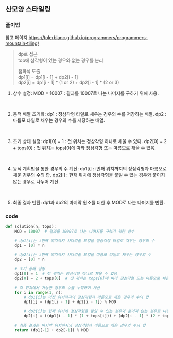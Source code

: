 ## 산모양 스타일링

### 풀이법
참고 페이지
https://tolerblanc.github.io/programmers/programmers-mountain-tiling/
> dp로 접근  
> top에 삼각형이 있는 경우와 없는 경우를 분리  
> 
> 점화식 도출  
> dp1[i] = dp1[i - 1] + dp2[i - 1]  
> dp2[i] = dp1[i - 1] * (1 or 2) + dp2[i - 1] * (2 or 3)

1. 상수 설정:
MOD = 10007 : 결과를 10007로 나눈 나머지를 구하기 위해 사용.

<br>

2. 동적 배열 초기화:
dp1 : 정삼각형 타일로 채우는 경우의 수를 저장하는 배열.
dp2 : 마름모 타일로 채우는 경우의 수를 저장하는 배열.

<br>

3. 초기 상태 설정:
dp1[0] = 1 : 첫 위치는 정삼각형 하나로 채울 수 있다.
dp2[0] = 2 + tops[0] : 첫 위치는 tops[0]에 따라 정삼각형 또는 마름모로 채울 수 있음.

<br>

4. 동적 계획법을 통한 경우의 수 계산:
dp1[i] : i번째 위치까지의 정삼각형과 마름모로 채운 경우의 수의 합.
dp2[i] : 현재 위치에 정삼각형을 붙일 수 있는 경우와 붙이지 않는 경우로 나누어 계산.

<br>

5. 최종 결과 반환:
dp1과 dp2의 마지막 원소를 더한 후 MOD로 나눈 나머지를 반환.

### code

```python
def solution(n, tops):
    MOD = 10007  # 결과를 10007로 나눈 나머지를 구하기 위한 상수

    # dp1[i]는 i번째 위치까지 사다리꼴 모양을 정삼각형 타일로 채우는 경우의 수
    dp1 = [0] * n

    # dp2[i]는 i번째 위치까지 사다리꼴 모양을 마름모 타일로 채우는 경우의 수
    dp2 = [0] * n

    # 초기 상태 설정
    dp1[0] = 1  # 첫 위치는 정삼각형 하나로 채울 수 있음
    dp2[0] = 2 + tops[0]  # 첫 위치는 tops[0]에 따라 정삼각형 또는 마름모로 채울 수 있음

    # 각 위치에서 가능한 경우의 수를 누적하여 계산
    for i in range(1, n):
        # dp1[i]는 이전 위치까지의 정삼각형과 마름모로 채운 경우의 수의 합
        dp1[i] = (dp1[i - 1] + dp2[i - 1]) % MOD

        # dp2[i]는 현재 위치에 정삼각형을 붙일 수 있는 경우와 붙이지 않는 경우로 나눠서 계산
        dp2[i] = ((dp1[i - 1] * (1 + tops[i])) + (dp2[i - 1] * (2 + tops[i]))) % MOD

    # 최종 결과는 마지막 위치까지의 정삼각형과 마름모로 채운 경우의 수의 합
    return (dp1[-1] + dp2[-1]) % MOD
```